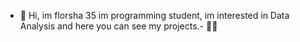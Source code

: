 



- 👋 Hi, im florsha 35 im programming student, im interested in Data Analysis and here you can see my projects.- 
 👩‍💻
